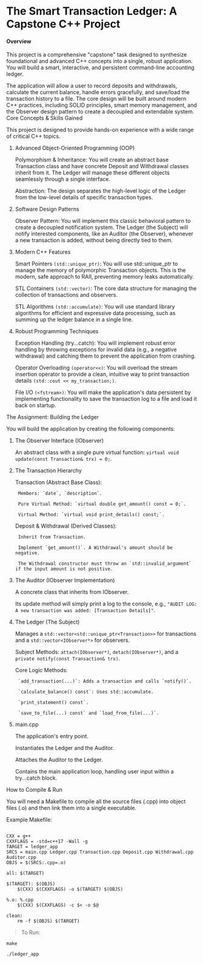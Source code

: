 # The Smart Transaction Ledger: A Capstone C++ Project

#### Overview

This project is a comprehensive "capstone" task designed to synthesize foundational and advanced C++ concepts into a single, robust application. You will build a smart, interactive, and persistent command-line accounting ledger.

The application will allow a user to record deposits and withdrawals, calculate the current balance, handle errors gracefully, and save/load the transaction history to a file. The core design will be built around modern C++ practices, including SOLID principles, smart memory management, and the Observer design pattern to create a decoupled and extendable system.
Core Concepts & Skills Gained

This project is designed to provide hands-on experience with a wide range of critical C++ topics.
1. Advanced Object-Oriented Programming (OOP)

    Polymorphism & Inheritance: You will create an abstract base Transaction class and have concrete Deposit and Withdrawal classes inherit from it. The Ledger will manage these different objects seamlessly through a single interface.

    Abstraction: The design separates the high-level logic of the Ledger from the low-level details of specific transaction types.

2. Software Design Patterns

    Observer Pattern: You will implement this classic behavioral pattern to create a decoupled notification system. The Ledger (the Subject) will notify interested components, like an Auditor (the Observer), whenever a new transaction is added, without being directly tied to them.

3. Modern C++ Features

    Smart Pointers `(std::unique_ptr)`: You will use std::unique_ptr to manage the memory of polymorphic Transaction objects. This is the modern, safe approach to RAII, preventing memory leaks automatically.

    STL Containers `(std::vector)`: The core data structure for managing the collection of transactions and observers.

    STL Algorithms `(std::accumulate)`: You will use standard library algorithms for efficient and expressive data processing, such as summing up the ledger balance in a single line.

4. Robust Programming Techniques

    Exception Handling (try...catch): You will implement robust error handling by throwing exceptions for invalid data (e.g., a negative withdrawal) and catching them to prevent the application from crashing.

    Operator Overloading `(operator<<)`: You will overload the stream insertion operator to provide a clean, intuitive way to print transaction details `(std::cout << my_transaction;)`.

    File I/O `(<fstream>)`: You will make the application's data persistent by implementing functionality to save the transaction log to a file and load it back on startup.

The Assignment: Building the Ledger

You will build the application by creating the following components:
1. The Observer Interface (IObserver)

    An abstract class with a single pure virtual function: `virtual void update(const Transaction& trx) = 0;`.

2. The Transaction Hierarchy

    Transaction (Abstract Base Class):

        Members: `date`, `description`.

        Pure Virtual Method: `virtual double get_amount() const = 0;`.

        Virtual Method: `virtual void print_details() const;`.

    Deposit & Withdrawal (Derived Classes):

        Inherit from Transaction.

        Implement `get_amount()`. A Withdrawal's amount should be negative.

        The Withdrawal constructor must throw an `std::invalid_argument` if the input amount is not positive.

3. The Auditor (IObserver Implementation)

    A concrete class that inherits from IObserver.

    Its update method will simply print a log to the console, e.g., `"AUDIT LOG: A new transaction was added: [Transaction Details]"`.

4. The Ledger (The Subject)

    Manages a `std::vector<std::unique_ptr<Transaction>>` for transactions and a `std::vector<IObserver*>` for observers.

    Subject Methods: `attach(IObserver*)`, `detach(IObserver*)`, and a `private notify(const Transaction& trx)`.

    Core Logic Methods:

        `add_transaction(...)`: Adds a transaction and calls `notify()`.

        `calculate_balance() const`: Uses std::accumulate.

        `print_statement() const`.

        `save_to_file(...) const` and `load_from_file(...)`.

5. main.cpp

    The application's entry point.

    Instantiates the Ledger and the Auditor.

    Attaches the Auditor to the Ledger.

    Contains the main application loop, handling user input within a try...catch block.

How to Compile & Run

You will need a Makefile to compile all the source files (.cpp) into object files (.o) and then link them into a single executable.

Example Makefile:
```

CXX = g++
CXXFLAGS = -std=c++17 -Wall -g
TARGET = ledger_app
SRCS = main.cpp Ledger.cpp Transaction.cpp Deposit.cpp Withdrawal.cpp Auditor.cpp
OBJS = $(SRCS:.cpp=.o)

all: $(TARGET)

$(TARGET): $(OBJS)
	$(CXX) $(CXXFLAGS) -o $(TARGET) $(OBJS)

%.o: %.cpp
	$(CXX) $(CXXFLAGS) -c $< -o $@

clean:
	rm -f $(OBJS) $(TARGET)

```  

>To Run:

    make

    ./ledger_app
  